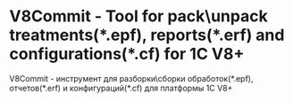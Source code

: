 V8Commit - Tool for pack\unpack treatments(\*.epf), reports(\*.erf) and configurations(\*.cf) for 1C V8+
========
V8Commit - инструмент для разборки\сборки обработок(\*.epf), отчетов(\*.erf) и конфигураций(\*.cf) для платформы 1С V8+


